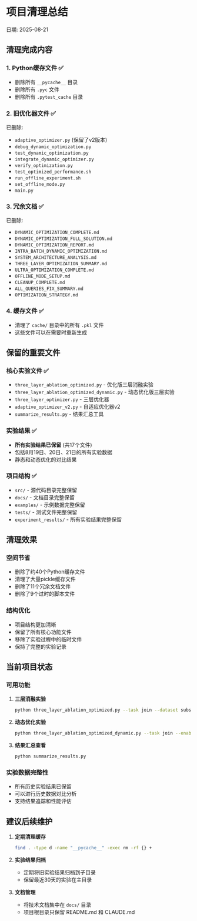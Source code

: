 # 项目清理总结
日期: 2025-08-21

## 清理完成内容

### 1. Python缓存文件 ✅
- 删除所有 `__pycache__` 目录
- 删除所有 `.pyc` 文件
- 删除所有 `.pytest_cache` 目录

### 2. 旧优化器文件 ✅
已删除:
- `adaptive_optimizer.py` (保留了v2版本)
- `debug_dynamic_optimization.py`
- `test_dynamic_optimization.py`
- `integrate_dynamic_optimizer.py`
- `verify_optimization.py`
- `test_optimized_performance.sh`
- `run_offline_experiment.sh`
- `set_offline_mode.py`
- `main.py`

### 3. 冗余文档 ✅
已删除:
- `DYNAMIC_OPTIMIZATION_COMPLETE.md`
- `DYNAMIC_OPTIMIZATION_FULL_SOLUTION.md`
- `DYNAMIC_OPTIMIZATION_REPORT.md`
- `INTRA_BATCH_DYNAMIC_OPTIMIZATION.md`
- `SYSTEM_ARCHITECTURE_ANALYSIS.md`
- `THREE_LAYER_OPTIMIZATION_SUMMARY.md`
- `ULTRA_OPTIMIZATION_COMPLETE.md`
- `OFFLINE_MODE_SETUP.md`
- `CLEANUP_COMPLETE.md`
- `ALL_QUERIES_FIX_SUMMARY.md`
- `OPTIMIZATION_STRATEGY.md`

### 4. 缓存文件 ✅
- 清理了 `cache/` 目录中的所有 `.pkl` 文件
- 这些文件可以在需要时重新生成

## 保留的重要文件

### 核心实验文件 ✅
- `three_layer_ablation_optimized.py` - 优化版三层消融实验
- `three_layer_ablation_optimized_dynamic.py` - 动态优化版三层实验
- `three_layer_optimizer.py` - 三层优化器
- `adaptive_optimizer_v2.py` - 自适应优化器v2
- `summarize_results.py` - 结果汇总工具

### 实验结果 ✅
- **所有实验结果已保留** (共17个文件)
- 包括8月19日、20日、21日的所有实验数据
- 静态和动态优化的对比结果

### 项目结构 ✅
- `src/` - 源代码目录完整保留
- `docs/` - 文档目录完整保留
- `examples/` - 示例数据完整保留
- `tests/` - 测试文件完整保留
- `experiment_results/` - 所有实验结果完整保留

## 清理效果

### 空间节省
- 删除了约40个Python缓存文件
- 清理了大量pickle缓存文件
- 删除了11个冗余文档文件
- 删除了9个过时的脚本文件

### 结构优化
- 项目结构更加清晰
- 保留了所有核心功能文件
- 移除了实验过程中的临时文件
- 保持了完整的实验记录

## 当前项目状态

### 可用功能
1. **三层消融实验**
   ```bash
   python three_layer_ablation_optimized.py --task join --dataset subset
   ```

2. **动态优化实验**
   ```bash
   python three_layer_ablation_optimized_dynamic.py --task join --enable-dynamic
   ```

3. **结果汇总查看**
   ```bash
   python summarize_results.py
   ```

### 实验数据完整性
- 所有历史实验结果已保留
- 可以进行历史数据对比分析
- 支持结果追踪和性能评估

## 建议后续维护

1. **定期清理缓存**
   ```bash
   find . -type d -name "__pycache__" -exec rm -rf {} +
   ```

2. **实验结果归档**
   - 定期将旧实验结果归档到子目录
   - 保留最近30天的实验在主目录

3. **文档管理**
   - 将技术文档集中在 `docs/` 目录
   - 项目根目录只保留 README.md 和 CLAUDE.md